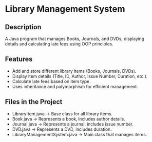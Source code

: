 # Library Management System

## Description

A Java program that manages Books, Journals, and DVDs, displaying details and calculating late fees using OOP principles.

## Features
* Add and store different library items (Books, Journals, DVDs).
* Display item details (Title, ID, Author, Issue Number, Duration, etc.).
* Calculate late fees based on item type.
* Uses inheritance and polymorphism for efficient management.

## Files in the Project
* LibraryItem.java → Base class for all library items.
* Book.java → Represents a book, includes author details.
* Journal.java → Represents a journal, includes issue number.
* DVD.java → Represents a DVD, includes duration.
* LibraryManagementSystem.java → Main class that manages items.
